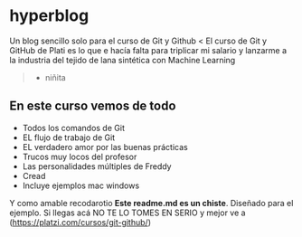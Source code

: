 # hyperblog
Un blog sencillo solo para el curso de Git y Github
< El curso de Git y GitHub de Plati es lo que e hacía falta para triplicar mi salario y lanzarme a la industria del tejido de lana sintética con Machine Learning
> - niñita

## En este curso vemos de todo
* Todos los comandos de Git
* EL flujo de trabajo de Git
* EL verdadero amor por las buenas prácticas
* Trucos muy locos del profesor
* Las personalidades múltiples de Freddy 
* Cread
* Incluye ejemplos mac windows

Y como amable recodarotio **Este readme.md es un chiste**. Diseñado para el ejemplo. Si llegas acá NO TE LO TOMES EN SERIO y mejor ve a (https://platzi.com/cursos/git-github/)
